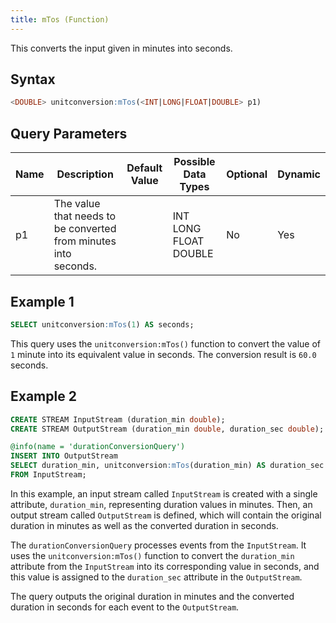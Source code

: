 ```yaml
---
title: mTos (Function)
---
```


This converts the input given in minutes into seconds.

## Syntax

```sql
<DOUBLE> unitconversion:mTos(<INT|LONG|FLOAT|DOUBLE> p1)
```

## Query Parameters

| Name | Description  | Default Value | Possible Data Types   | Optional | Dynamic |
|------|--------------|---------------|-----------------------|----------|---------|
| p1   | The value that needs to be converted from minutes into seconds. |               | INT LONG FLOAT DOUBLE | No       | Yes     |

## Example 1

```sql
SELECT unitconversion:mTos(1) AS seconds;
```

This query uses the `unitconversion:mTos()` function to convert the value of `1` minute into its equivalent value in seconds. The conversion result is `60.0` seconds.

## Example 2

```sql
CREATE STREAM InputStream (duration_min double);
CREATE STREAM OutputStream (duration_min double, duration_sec double);

@info(name = 'durationConversionQuery')
INSERT INTO OutputStream
SELECT duration_min, unitconversion:mTos(duration_min) AS duration_sec
FROM InputStream;
```

In this example, an input stream called `InputStream` is created with a single attribute, `duration_min`, representing duration values in minutes. Then, an output stream called `OutputStream` is defined, which will contain the original duration in minutes as well as the converted duration in seconds.

The `durationConversionQuery` processes events from the `InputStream`. It uses the `unitconversion:mTos()` function to convert the `duration_min` attribute from the `InputStream` into its corresponding value in seconds, and this value is assigned to the `duration_sec` attribute in the `OutputStream`.

The query outputs the original duration in minutes and the converted duration in seconds for each event to the `OutputStream`.
